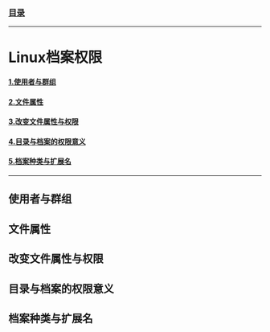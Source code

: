 ### [目录](https://github.com/Letitmiss/Linux-learning/blob/master/README.md)

----
# Linux档案权限

#### [1.使用者与群组](#使用者与群组)
#### [2.文件属性](#文件属性)
#### [3.改变文件属性与权限](#改变文件属性与权限)
#### [4.目录与档案的权限意义](#目录与档案的权限意义)
#### [5.档案种类与扩展名](#档案种类与扩展名)
-------

## 使用者与群组
## 文件属性
## 改变文件属性与权限
## 目录与档案的权限意义
## 档案种类与扩展名
